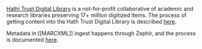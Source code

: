 [Hathi Trust Digital Library](https://www.hathitrust.org/) is a not-for-profit collaborative of academic and research libraries preserving 17+ million digitized items. The process of getting content into the Hath Trust Digital Library is described [here](https://www.hathitrust.org/ingest).

Metadata in [[MARCXML]] ingest happens through Zephir, and the process is documented [here](https://docs.google.com/document/d/1tpGWJsD7hb9ZeVtMDXDl_vJM6ioyDG4UXtoHUb72ReQ/edit).
